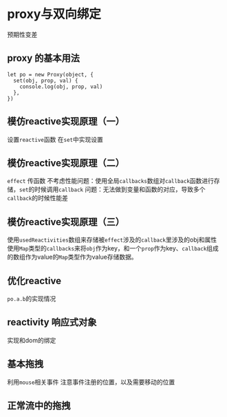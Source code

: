 # proxy与双向绑定
预期性变差

## proxy 的基本用法
```
let po = new Proxy(object, {
  set(obj, prop, val) {
    console.log(obj, prop, val)
  },
})
```

## 模仿reactive实现原理（一）
设置`reactive`函数
在`set`中实现设置

## 模仿reactive实现原理（二）
`effect` 传函数
不考虑性能问题：使用全局`callbacks`数组对`callback`函数进行存储，`set`的时候调用`callback`
问题：无法做到变量和函数的对应，导致多个`callback`的时候性能差

## 模仿reactive实现原理（三）
使用`usedReactivities`数组来存储被`effect`涉及的`callback`里涉及的obj和属性
使用`Map`类型的`callbacks`来将`obj`作为key，和一个`prop`作为key、`callback`组成的数组作为value的`Map`类型作为value存储数据。

## 优化reactive
`po.a.b`的实现情况

## reactivity 响应式对象
实现和dom的绑定

## 基本拖拽
利用`mouse`相关事件
注意事件注册的位置，以及需要移动的位置

## 正常流中的拖拽